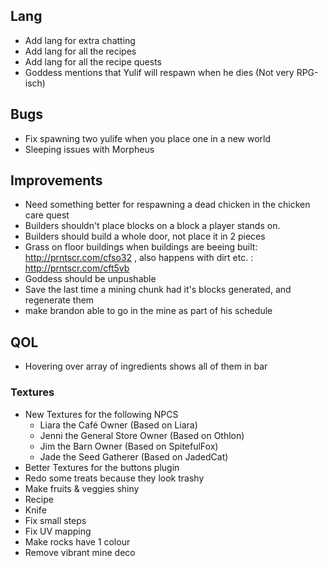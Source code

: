## Lang
- Add lang for extra chatting
- Add lang for all the recipes
- Add lang for all the recipe quests
- Goddess mentions that Yulif will respawn when he dies (Not very RPG-isch)

## Bugs
- Fix spawning two yulife when you place one in a new world
- Sleeping issues with Morpheus

## Improvements
- Need something better for respawning a dead chicken in the chicken care quest
- Builders shouldn't place blocks on a block a player stands on.
- Builders should build a whole door, not place it in 2 pieces
- Grass on floor buildings when buildings are beeing built: http://prntscr.com/cfso32 , also happens with dirt etc. : http://prntscr.com/cft5vb
- Goddess should be unpushable
- Save the last time a mining chunk had it's blocks generated, and regenerate them
- make brandon able to go in the mine as part of his schedule

## QOL
- Hovering over array of ingredients shows all of them in bar

### Textures
- New Textures for the following NPCS
    - Liara the Café Owner              (Based on Liara)
    - Jenni the General Store Owner     (Based on Othlon)
    - Jim the Barn Owner                (Based on SpitefulFox)
    - Jade the Seed Gatherer            (Based on JadedCat)
- Better Textures for the buttons plugin
- Redo some treats because they look trashy
- Make fruits & veggies shiny
- Recipe
- Knife
- Fix small steps 
- Fix UV mapping
- Make rocks have 1 colour
- Remove vibrant mine deco